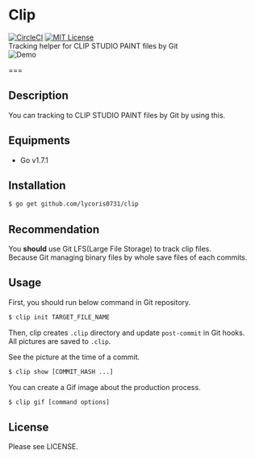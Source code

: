 # Clip
[![CircleCI](https://circleci.com/gh/lycoris0731/clip.svg?style=svg&circle-token=0e33c0cfb7bb1105ff821abbe845483d269145f8)](https://circleci.com/gh/lycoris0731/clip)
[![MIT License](http://img.shields.io/badge/license-MIT-blue.svg?style=flat)](LICENSE)  
Tracking helper for CLIP STUDIO PAINT files by Git  
![Demo](./res/out.gif)  

===

## Description  
You can tracking to CLIP STUDIO PAINT files by Git by using this.  

## Equipments
- Go v1.7.1

## Installation
``` sh
$ go get github.com/lycoris0731/clip
```

## Recommendation
You **should** use Git LFS(Large File Storage) to track clip files.  
Because Git managing binary files by whole save files of each commits.  

## Usage
First, you should run below command in Git repository.
``` sh
$ clip init TARGET_FILE_NAME
```
Then, clip creates `.clip` directory and update `post-commit` in Git hooks.  
All pictures are saved to `.clip`.  
  
See the picture at the time of a commit.
``` sh
$ clip show [COMMIT_HASH ...]
```

You can create a Gif image about the production process.  
``` sh
$ clip gif [command options]
```

## License
Please see LICENSE.
